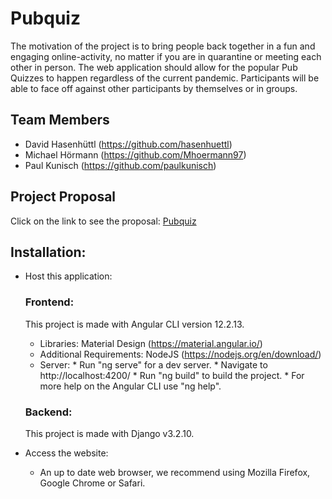 # Pubquiz

The motivation of the project is to bring people back together in a fun and engaging online-activity, 
no matter if you are in quarantine or meeting each other in person.
The web application should allow for the popular Pub Quizzes to happen regardless of the current pandemic. 
Participants will be able to face off against other participants by themselves or in groups.

## Team Members
* David Hasenhüttl (https://github.com/hasenhuettl)
* Michael Hörmann  (https://github.com/Mhoermann97)
* Paul Kunisch     (https://github.com/paulkunisch)



## Project Proposal
Click on the link to see the proposal: <a href="https://fhjoanneum-my.sharepoint.com/personal/michael_hoermann_edu_fh-joanneum_at/_layouts/15/onedrive.aspx?id=%2Fpersonal%2Fmichael%5Fhoermann%5Fedu%5Ffh%2Djoanneum%5Fat%2FDocuments%2FFH%2DJOANNEUM%2F5%2E%20Semester%2FSWENGS%2FProject%20Proposal%2FProject%20Proposal%20Online%20Pubquiz%20team2%2Epdf&parent=%2Fpersonal%2Fmichael%5Fhoermann%5Fedu%5Ffh%2Djoanneum%5Fat%2FDocuments%2FFH%2DJOANNEUM%2F5%2E%20Semester%2FSWENGS%2FProject%20Proposal">Pubquiz</a>

## Installation:
* Host this application:

   ### Frontend: 
   This project is made with Angular CLI version 12.2.13.
   
   - Libraries: Material Design (https://material.angular.io/)
   - Additional Requirements: NodeJS (https://nodejs.org/en/download/)
   - Server: 
            * Run "ng serve" for a dev server. 
            * Navigate to http://localhost:4200/
            * Run "ng build" to build the project.
            * For more help on the Angular CLI use "ng help".   
    
   ### Backend: 
   This project is made with Django v3.2.10.
   
    

* Access the website:
    - An up to date web browser, we recommend using Mozilla Firefox, Google Chrome or Safari.
